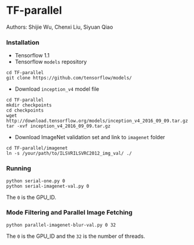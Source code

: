 # TF-parallel

Authors: Shijie Wu, Chenxi Liu, Siyuan Qiao

### Installation

- Tensorflow 1.1 
- Tensorflow `models` repository
```
cd TF-parallel
git clone https://github.com/tensorflow/models/
```
- Download `inception_v4` model file
```
cd TF-parallel
mkdir checkpoints
cd checkpoints
wget http://download.tensorflow.org/models/inception_v4_2016_09_09.tar.gz
tar -xvf inception_v4_2016_09_09.tar.gz
```
- Download ImageNet validation set and link to `imagenet` folder
```
cd TF-parallel/imagenet
ln -s /your/path/to/ILSVRILSVRC2012_img_val/ ./
```

### Running
```
python serial-one.py 0
python serial-imagenet-val.py 0
```
The `0` is the GPU_ID.

### Mode Filtering and Parallel Image Fetching
```
python parallel-imagenet-blur-val.py 0 32
```
The `0` is the GPU_ID and the `32` is the number of threads.
